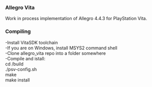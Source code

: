 ### Allegro Vita
Work in process implementation of Allegro 4.4.3 for PlayStation Vita.

### Compiling
-Install VitaSDK toolchain  
-If you are on Windows, install MSYS2 command shell  
-Clone allegro_vita repo into a folder somewhere  
-Compile and istall:  
 cd /build  
 ./psv-config.sh  
 make  
 make install  
